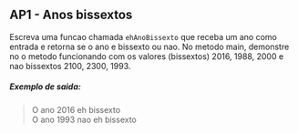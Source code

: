 ## AP1 - Anos bissextos

Escreva uma funcao chamada `ehAnoBissexto` que receba um ano como entrada e retorna se o ano e bissexto ou nao.
No metodo main, demonstre no o metodo funcionando com os valores (bissextos) 2016, 1988, 2000 e nao bissextos 2100,
2300, 1993.

##### Exemplo de saida:

> O ano 2016 eh bissexto  
> O ano 1993 nao eh bissexto  